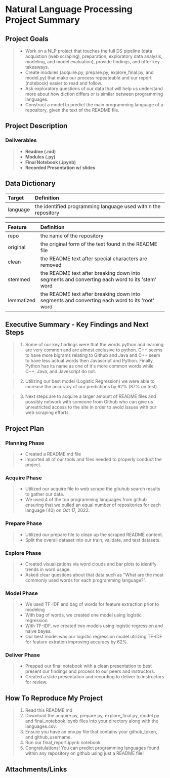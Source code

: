 # Natural Language Processing Project Summary

## Project Goals

> - Work on a NLP project that touches the full DS pipeline (data acquistion (web scraping), preparation, exploratory data analysis, modeling, and model evaluation), provide findings, and offer key takeaways.
> - Create modules (acquire.py, prepare.py, explore_final.py, and model.py) that make our process repeateable and our report (notebook) easier to read and follow.
> - Ask exploratory questions of our data that will help us understand more about how diction differs or is similar between programming languages.
> - Construct a model to predict the main programming language of a repository, given the text of the README file.


## Project Description

### Deliverables

> - **Readme (.md)**
> - **Modules (.py)**
> - **Final Notebook (.ipynb)**
> - **Recorded Presentation w/ slides**

## Data Dictionary

|Target|Definition
|:-------|:----------|
|language|the identified programming language used within the repository|

|Feature|Definition|
|:-------|:----------|
|repo        |the name of the repository|
|original    |the original form of the text found in the README file|
|clean       |the README text after special characters are removed|
|stemmed     |the README text after breaking down into segments and converting each word to its 'stem' word|
|lemmatized  |the README text after breaking down into segments and converting each word to its 'root' word| 


## Executive Summary - Key Findings and Next Steps
> 1. Some of our key findings were that the words python and learning are very common and are almost exclusive to python.  C++ seems to have more bigrams relating to Github and Java and C++ seem to have less actual words then Javascript and Python.  Finally, Python has its name as one of it's more common words while C++, Java, and Javescript do not.  

> 2. Utilizing our best model (Logistic Regression) we were able to increase the accuracy of our predictions by 62% (87% on test).

> 3. Next steps are to acquire a larger amount of README files and possibly network with someone from Github who can give us unrestricted access to the site in order to avoid issues with our web scraping efforts.

## Project Plan

### Planning Phase

> - Created a README.md file
> - Imported all of our tools and files needed to properly conduct the project.

### Acquire Phase

> - Utilized our acquire file to web scrape the gituhub search results to gather our data.
> - We used 4 of the top programming languages from github ensuring that we pulled an equal number of repositories for each language (40) on Oct 17, 2022.

### Prepare Phase

> - Utilized our prepare file to clean up the scraped README content.
> - Split the overall dataset into our train, validate, and test datasets.

### Explore Phase

> - Created visualizations via word clouds and bar plots to identify trends in word usage.
> - Asked clear questions about that data such as "What are the most commonly used words for each programming language?".

### Model Phase

> - We used TF-IDF and bag of words for feature extraction prior to modeling
> - With bag of words, we created one model using logistic regression
> - With TF-IDF, we created two models using logistic regression and naive bayes.
> - Our best model was our logistic regression model utilizing TF-IDF for feature extration improving accuracy by 62%.

### Deliver Phase

> - Prepped our final notebook with a clean presentation to best present our findings and process to our peers and instructors.
> - Created a slide presentation and recording to deliver to instructors for review.

## How To Reproduce My Project

> 1. Read this README.md
> 2. Download the acquire.py, prepare.py, explore_final.py, model.py and final_notebook.ipynb files into your directory along with the languages.csv.
> 3. Ensure you have an env.py file that contains your github_token, and github_username.
> 4. Run our final_report.ipynb notebook
> 4. Congratulations! You can predict programming languages found within any repository on github using just a README file!

## Attachments/Links
